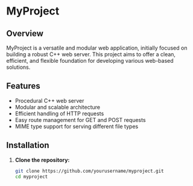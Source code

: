 # MyProject

## Overview
MyProject is a versatile and modular web application, initially focused on building a robust C++ web server. This project aims to offer a clean, efficient, and flexible foundation for developing various web-based solutions.

## Features
- Procedural C++ web server
- Modular and scalable architecture
- Efficient handling of HTTP requests
- Easy route management for GET and POST requests
- MIME type support for serving different file types

## Installation
1. **Clone the repository:**
   ```sh
   git clone https://github.com/yourusername/myproject.git
   cd myproject
